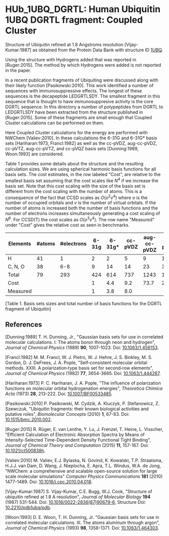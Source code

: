 # HUb_1UBQ_DGRTL: Human Ubiquitin 1UBQ DGRTL fragment: Coupled Cluster

Structure of Ubiquitin refined at 1.8 Angstroms resolution [Vijay-Kumar:1987]
as obtained from the Protein Data Bank with structure ID [1UBQ](http://www.rcsb.org/pdb/explore/explore.do?structureId=1UBQ).

Using the structure with Hydrogens added that was reported in [Ruger:2015].
The method by which Hydrogens were added is not reported in the paper.

In a recent publication fragments of Ubiquiting were discussed along
with their likely function [Pasikowski:2010]. This work identified a 
number of sequences with immunosuppressive effects. The longest of these
sequences is the decapeptide LEDGRTLSDY. The smallest fragment in this
sequence that is thought to have immunosuppresive activity is the core
DGRTL sequence. In this directory a number of polypeptides from DGRTL
to LEDGRTLSDY have been extracted from the structure published in
[Ruger:2015]. Some of these fragments are small enough that 
Coupled Cluster calculations can be performed on them.


Here Coupled Cluster calculations for the energy are performed
with NWChem [Valiev:2010]. In these calculations the 6-31G and
6-31G\* basis sets [Hariharan:1973, Francl:1982] as well as the cc-pVDZ,
aug-cc-pVDZ, cc-pVTZ, aug-cc-pVTZ, and cc-pVQZ basis sets [Dunning:1989,
Woon:1993] are considered. 

Table 1 provides some details about the structure and the resulting calculation
sizes. We are using spherical harmonic basis functions for all
basis sets. The cost estimates, in the row labeled "Cost",
are relative to the smallest basis set
assuming that the cost scales like _N_<sup>4</sup> if we increase the
basis set. Note that this cost scaling with the size of the basis set
is different from the cost scaling with the number of atoms. This is a 
consequence of the fact that CCSD scales as _O_(_o_<sup>2</sup>_v_<sup>4</sup>)
where _o_ is the number of occupied orbitals and _v_ is the number of virtual
orbitals. If the number of atoms is increased both the number of basis functions
and the number of electrons increases simultaneously generating a cost scaling of
_N_<sup>6</sup>. For CCSD(T) the cost scales as _O_(_o_<sup>3</sup>_v_<sup>4</sup>).
The row name "Measured" under "Cost" gives the relative cost as seen in benchmarks.

| Elements   | #atoms | #electrons | 6-31g | 6-31g\* | cc-pVDZ | aug-cc-pVDZ | cc-pVTZ | aug-cc-pVTZ | cc-pVQZ |
| ---------- | ------ | ---------- | ----- | ------- | ------- | ----------- | ------- | ----------- | ------- |
| H          |   41   |         1  |  2    |  2      |  5      |  9          | 14      |   23        |  30     |
| C, N, O    |   38   |       6-8  |  9    | 14      | 14      | 23          | 30      |   46        |  55     |
| Total      |   79   |       293  | 424   | 614     | 737     | 1243        | 1714    |   2691      |  3320   |
| Cost       |        |            |  1    | 4.4     | 9.2     | 73.7        | 266.4   |   1625.9    |  3758.8 |
| Measured   |        |            |  1    | 3.8     | 8.0     |             |         |             |         |

[Table 1. Basis sets sizes and total number of basis functions for the DGRTL fragment of Ubiquitin]

## References

[Dunning:1989] T. H. Dunning, Jr., "Gaussian basis sets for use in correlated
molecular calculations. I. The atoms boron through neon and hydrogen",
 _Journal of Chemical Physics_ (1989) **90**, 1007-1023. Doi:
[10.1063/1.456153](https://dx.doi.org/10.1063/1.456153).

[Francl:1982] M. M. Francl, W. J. Pietro, W. J. Hehre, J. S. Binkley,
M. S. Gordon, D. J. DeFrees, J. A. Pople, "Self‐consistent molecular orbital
methods. XXIII. A polarization‐type basis set for second‐row elements",
_Journal of Chemical Physics_ (1982) **77**, 3654-3665. Doi:
[10.1063/1.444267](https://dx.doi.org/10.1063/1.444267).

[Hariharan:1973] P. C. Hariharan, J. A. Pople, "The influence of polarization
functions on molecular orbital hydrogenation energies",
_Theoretica Chimica Acta_ (1973) **28**, 213-222. Doi:
[10.1007/BF00533485](https://dx.doi.org/10.1007/BF00533485).

[Pasikowski:2010] P. Pasikowski, M. Cydzik, A. Kluczyk, P. Stefanowicz, 
Z. Szewczuk, "Ubiquitin fragments: their known biological activities and
putative roles", _Biomolecular Concepts_ (2010) **1**, 67-83. Doi:
[10.1515/bmc.2010.002](https://dx.doi.org/10.1515/bmc.2010.002).

[Ruger:2015] R. R&uuml;ger, E. van Lenthe, Y. Lu, J. Frenzel, T. Heine,
L. Visscher, "Efficient Calculation of Electronic Absorption Spectra by Means
of Intensity-Selected Time-Dependent Density Functional Tight Binding",
_Journal of Chemical Theory and Computation_ (2015) **11**, 157-167. Doi:
[10.1021/ct500838h](https://dx.doi.org/10.1021/ct500838h).

[Valiev:2010] M. Valiev, E.J. Bylaska, N. Govind, K. Kowalski, T.P. Straatsma,
H.J.J. van Dam, D. Wang, J. Nieplocha, E. Apra, T.L. Windus, W.A. de Jong,
"NWChem: a comprehensive and scalable open-source solution for large scale
molecular simulations" _Computer Physics Communications_ **181** (2010)
1477-1489. Doi: 
[10.1016/j.cpc.2010.04.018](https://doi.org/10.1016/j.cpc.2010.04.018).

[Vijay-Kumar:1987] S. Vijay-Kumar, C.E. Bugg, W.J. Cook, "Structure of ubiquitin
refined at 1.8 A resolution", _Journal of Molecular Biology_ **194** (1987)
531-544. Doi: [10.1016/0022-2836(87)90679-6](https://dx.doi.org/10.1016/0022-2836(87)90679-6), Structure Doi: [10.2210/pdb1ubq/pdb](https://dx.doi.org/10.2210/pdb1ubq/pdb).

[Woon:1993] D. E. Woon, T. H. Dunning, Jr. "Gaussian basis sets for use in
correlated molecular calculations. III. The atoms aluminum through argon", 
_Journal of Chemical Physics_ (1993) **98**, 1358-1371. Doi:
[10.1063/1.464303](https://dx.doi.org/10.1063/1.464303).
